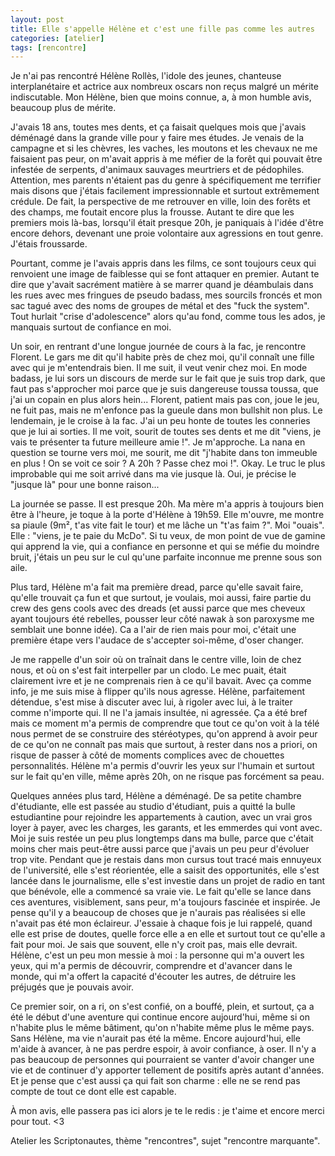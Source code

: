 ```yaml
---
layout: post
title: Elle s'appelle Hélène et c'est une fille pas comme les autres
categories: [atelier]
tags: [rencontre]
---
```


Je n'ai pas rencontré Hélène Rollès, l'idole des jeunes, chanteuse interplanétaire et actrice aux nombreux oscars non reçus malgré un mérite indiscutable. Mon Hélène, bien que moins connue, a, à mon humble avis, beaucoup plus de mérite.

J'avais 18 ans, toutes mes dents, et ça faisait quelques mois que j'avais déménagé dans la grande ville pour y faire mes études. Je venais de la campagne et si les chèvres, les vaches, les moutons et les chevaux ne me faisaient pas peur, on m'avait appris à me méfier de la forêt qui pouvait être infestée de serpents, d'animaux sauvages meurtriers et de pédophiles. Attention, mes parents n'étaient pas du genre à spécifiquement me terrifier mais disons que j'étais facilement impressionnable et surtout extrêmement crédule. De fait, la perspective de me retrouver en ville, loin des forêts et des champs, me foutait encore plus la frousse. Autant te dire que les premiers mois là-bas, lorsqu'il était presque 20h, je paniquais à l'idée d'être encore dehors, devenant une proie volontaire aux agressions en tout genre. J'étais froussarde.

Pourtant, comme je l'avais appris dans les films, ce sont toujours ceux qui renvoient une image de faiblesse qui se font attaquer en premier. Autant te dire que y'avait sacrément matière à se marrer quand je déambulais dans les rues avec mes fringues de pseudo badass, mes sourcils froncés et mon sac tagué avec des noms de groupes de métal et des "fuck the system". Tout hurlait "crise d'adolescence" alors qu'au fond, comme tous les ados, je manquais surtout de confiance en moi.

Un soir, en rentrant d'une longue journée de cours à la fac, je rencontre Florent. Le gars me dit qu'il habite près de chez moi, qu'il connaît une fille avec qui je m'entendrais bien. Il me suit, il veut venir chez moi. En mode badass, je lui sors un discours de merde sur le fait que je suis trop dark, que faut pas s'approcher moi parce que je suis dangereuse toussa toussa, que j'ai un copain en plus alors hein... Florent, patient mais pas con, joue le jeu, ne fuit pas, mais ne m'enfonce pas la gueule dans mon bullshit non plus.
Le lendemain, je le croise à la fac. J'ai un peu honte de toutes les conneries que je lui ai sorties. Il me voit, sourit de toutes ses dents et me dit "viens, je vais te présenter ta future meilleure amie !". Je m'approche. La nana en question se tourne vers moi, me sourit, me dit "j'habite dans ton immeuble en plus ! On se voit ce soir ? A 20h ? Passe chez moi !". Okay. Le truc le plus improbable qui me soit arrivé dans ma vie jusque là. Oui, je précise le "jusque là" pour une bonne raison...

La journée se passe. Il est presque 20h. Ma mère m'a appris à toujours bien être à l'heure, je toque à la porte d'Hélène à 19h59. Elle m'ouvre, me montre sa piaule (9m², t'as vite fait le tour) et me lâche un "t'as faim ?". Moi "ouais". Elle : "viens, je te paie du McDo".
Si tu veux, de mon point de vue de gamine qui apprend la vie, qui a confiance en personne et qui se méfie du moindre bruit, j'étais un peu sur le cul qu'une parfaite inconnue me prenne sous son aile.

Plus tard, Hélène m'a fait ma première dread, parce qu'elle savait faire, qu'elle trouvait ça fun et que surtout, je voulais, moi aussi, faire partie du crew des gens cools avec des dreads (et aussi parce que mes cheveux ayant toujours été rebelles, pousser leur côté nawak à son paroxysme me semblait une bonne idée). Ca a l'air de rien mais pour moi, c'était une première étape vers l'audace de s'accepter soi-même, d'oser changer.

Je me rappelle d'un soir où on traînait dans le centre ville, loin de chez nous, et où on s'est fait interpeller par un clodo. Le mec puait, était clairement ivre et je ne comprenais rien à ce qu'il bavait. Avec ça comme info, je me suis mise à flipper qu'ils nous agresse. Hélène, parfaitement détendue, s'est mise à discuter avec lui, à rigoler avec lui, à le traiter comme n'importe qui. Il ne l'a jamais insultée, ni agressée. Ça a été bref mais ce moment m'a permis de comprendre que tout ce qu'on voit à la télé nous permet de se construire des stéréotypes, qu'on apprend à avoir peur de ce qu'on ne connaît pas mais que surtout, à rester dans nos a priori, on risque de passer à côté de moments complices avec de chouettes personnalités. Hélène m'a permis d'ouvrir les yeux sur l'humain et surtout sur le fait qu'en ville, même après 20h, on ne risque pas forcément sa peau.

Quelques années plus tard, Hélène a déménagé. De sa petite chambre d'étudiante, elle est passée au studio d'étudiant, puis a quitté la bulle estudiantine pour rejoindre les appartements à caution, avec un vrai gros loyer à payer, avec les charges, les garants, et les emmerdes qui vont avec. Moi je suis restée un peu plus longtemps dans ma bulle, parce que c'était moins cher mais peut-être aussi parce que j'avais un peu peur d'évoluer trop vite.
Pendant que je restais dans mon cursus tout tracé mais ennuyeux de l'université, elle s'est réorientée, elle a saisit des opportunités, elle s'est lancée dans le journalisme, elle s'est investie dans un projet de radio en tant que bénévole, elle a commencé sa vraie vie. Le fait qu'elle se lance dans ces aventures, visiblement, sans peur, m'a toujours fascinée et inspirée. Je pense qu'il y a beaucoup de choses que je n'aurais pas réalisées si elle n'avait pas été mon éclaireur. J'essaie à chaque fois je lui rappelé, quand elle est prise de doutes, quelle force elle a en elle et surtout tout ce qu'elle a fait pour moi. Je sais que souvent, elle n'y croit pas, mais elle devrait. Hélène, c'est un peu mon messie à moi : la personne qui m'a ouvert les yeux, qui m'a permis de découvrir, comprendre et d'avancer dans le monde, qui m'a offert la capacité d'écouter les autres, de détruire les préjugés que je pouvais avoir.

Ce premier soir, on a ri, on s'est confié, on a bouffé, plein, et surtout, ça a été le début d'une aventure qui continue encore aujourd'hui, même si on n'habite plus le même bâtiment, qu'on n'habite même plus le même pays. Sans Hélène, ma vie n'aurait pas été la même. Encore aujourd'hui, elle m'aide à avancer, à ne pas perdre espoir, à avoir confiance, à oser. Il n'y a pas beaucoup de personnes qui pourraient se vanter d'avoir changer une vie et de continuer d'y apporter tellement de positifs après autant d'années. Et je pense que c'est aussi ça qui fait son charme : elle ne se rend pas compte de tout ce dont elle est capable.

À mon avis, elle passera pas ici alors je te le redis : je t'aime et encore merci pour tout. <3

Atelier les Scriptonautes, thème "rencontres", sujet "rencontre marquante".
